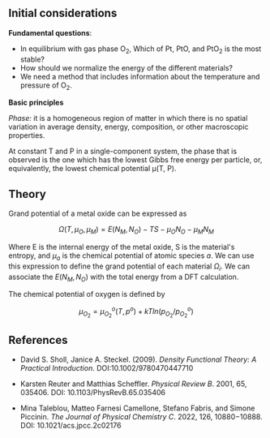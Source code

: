 ## Initial considerations

**Fundamental questions**:

- In equilibrium with gas phase O$`_2`$, Which of Pt, PtO, and PtO$`_2`$ is the most stable?
- How should we normalize the energy of the different materials?
- We need a method that includes information about the temperature and pressure of O$`_2`$. 

**Basic principles**

*Phase:* it is a homogeneous region of matter in which there is no spatial variation in average density, energy, composition, or other macroscopic properties.

At constant T and P in a single-component system, the phase that is observed is the one which has the lowest Gibbs free energy per particle, or, equivalently, the lowest chemical potential μ(T, P).

## Theory
Grand potential of a metal oxide can be expressed as 

$$ \Omega (T,\mu_O, \mu_M) = E(N_M, N_O) - TS - \mu_O N_O - \mu_M N_M$$

Where E is the internal energy of the metal oxide, S is the material's entropy, and $`\mu_a`$ is the chemical potential of atomic species $`a`$. We can use this expression to define the grand potential of each material $`\Omega_i`$. We can associate the $`E(N_M, N_O)`$ with the total energy from a DFT calculation. 

The chemical potential of oxygen is defined by 

$$  \mu_{O_2} = \mu_{O_2}^o (T, p^o) + kT ln(p_{O_2}/p_{O_2}^o) $$

## References
* David S. Sholl, Janice A. Steckel. (2009). *Density Functional Theory: A Practical Introduction*. DOI:10.1002/9780470447710

* Karsten Reuter and Matthias Scheffler. *Physical Review B*. 2001, 65, 035406. DOI: 10.1103/PhysRevB.65.035406

* Mina Taleblou, Matteo Farnesi Camellone, Stefano Fabris, and Simone Piccinin. *The Journal of Physical Chemistry C*. 2022, 126, 10880−10888. DOI: 10.1021/acs.jpcc.2c02176
